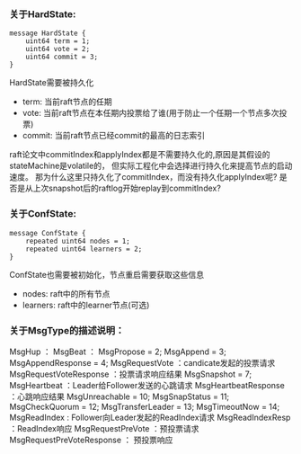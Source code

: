 
### 关于HardState:
```
message HardState {
    uint64 term = 1;
    uint64 vote = 2;
    uint64 commit = 3;
}
```
HardState需要被持久化
- term: 当前raft节点的任期
- vote: 当前raft节点在本任期内投票给了谁(用于防止一个任期一个节点多次投票)
- commit: 当前raft节点已经commit的最高的日志索引


raft论文中commitIndex和applyIndex都是不需要持久化的,原因是其假设的stateMachine是volatile的，
但实际工程化中会选择进行持久化来提高节点的启动速度。
那为什么这里只持久化了commitIndex，而没有持久化applyIndex呢?
是否是从上次snapshot后的raftlog开始replay到commitIndex?


### 关于ConfState:
```
message ConfState {
    repeated uint64 nodes = 1;
    repeated uint64 learners = 2;
}
```

ConfState也需要被初始化，节点重启需要获取这些信息
- nodes: raft中的所有节点
- learners: raft中的learner节点(可选)
  

### 关于MsgType的描述说明：
MsgHup ：
MsgBeat ：
MsgPropose = 2;
MsgAppend = 3;
MsgAppendResponse = 4;
MsgRequestVote ：candicate发起的投票请求
MsgRequestVoteResponse ：投票请求响应结果
MsgSnapshot = 7;
MsgHeartbeat ：Leader给Follower发送的心跳请求
MsgHeartbeatResponse ：心跳响应结果
MsgUnreachable = 10;
MsgSnapStatus = 11;
MsgCheckQuorum = 12;
MsgTransferLeader = 13;
MsgTimeoutNow = 14;
MsgReadIndex : Follower向Leader发起的ReadIndex请求
MsgReadIndexResp  ：ReadIndex响应
MsgRequestPreVote ：预投票请求
MsgRequestPreVoteResponse ： 预投票响应
